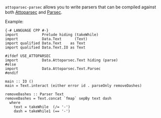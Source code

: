 `attoparsec-parsec` allows you to write parsers that can be compiled against
both [Attoparsec](http://hackage.haskell.org/package/attoparsec) and
[Parsec](http://hackage.haskell.org/package/parsec).

Example:

    {-# LANGUAGE CPP #-}
    import           Prelude hiding (takeWhile)
    import           Data.Text      (Text)
    import qualified Data.Text    as Text
    import qualified Data.Text.IO as Text

    #ifdef USE_ATTOPARSEC
    import           Data.Attoparsec.Text hiding (parse)
    #else
    import           Data.Attoparsec.Text.Parsec
    #endif

    main :: IO ()
    main = Text.interact (either error id . parseOnly removeDashes)

    removeDashes :: Parser Text
    removeDashes = Text.concat `fmap` sepBy text dash
      where
        text = takeWhile  (/= '-')
        dash = takeWhile1 (== '-')
